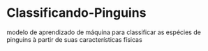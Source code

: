 # Classificando-Pinguins
modelo de aprendizado de máquina para classificar as espécies de pinguins à partir de suas características físicas
